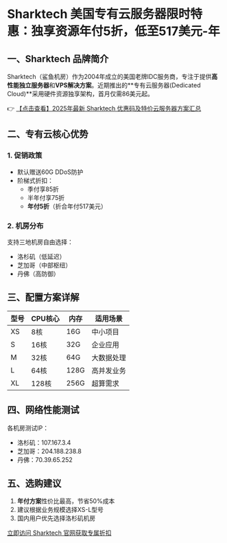 # Sharktech 美国专有云服务器限时特惠：独享资源年付5折，低至517美元-年

## 一、Sharktech 品牌简介
Sharktech（鲨鱼机房）作为2004年成立的美国老牌IDC服务商，专注于提供**高性能独立服务器**和**VPS解决方案**。近期推出的**专有云服务器(Dedicated Cloud)**采用硬件资源独享架构，首月仅需86美元起。

👉 [【点击查看】2025年最新 Sharktech 优惠码及特价云服务器方案汇总](https://bit.ly/Sharktech)

## 二、专有云核心优势
### 1. 促销政策
- 默认赠送60G DDoS防护
- 阶梯式折扣：
  - 季付享85折
  - 半年付享75折
  - **年付5折**（折合年付517美元）

### 2. 机房分布
支持三地机房自由选择：
- 洛杉矶（低延迟）
- 芝加哥（中部枢纽）
- 丹佛（高防御）

## 三、配置方案详解
| 型号 | CPU核心 | 内存 | 适用场景 |
|------|---------|------|----------|
| XS   | 8核     | 16G  | 中小项目 |
| S    | 16核    | 32G  | 企业应用 |
| M    | 32核    | 64G  | 大数据处理 |
| L    | 64核    | 128G | 高并发业务 |
| XL   | 128核   | 256G | 超算需求 |

## 四、网络性能测试
各机房测试IP：
- 洛杉矶：107.167.3.4
- 芝加哥：204.188.238.8
- 丹佛：70.39.65.252

## 五、选购建议
1. **年付方案**性价比最高，节省50%成本
2. 建议根据业务规模选择XS-L型号
3. 国内用户优先选择洛杉矶机房

[立即访问 Sharktech 官网获取专属折扣](https://bit.ly/Sharktech)
